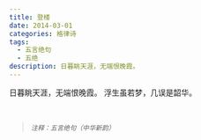 ```yaml
---
title: 登楼
date: 2014-03-01
categories: 格律诗
tags:
  - 五言绝句
  - 五绝
description: 日暮眺天涯，无端恨晚霞。
---
```


日暮眺天涯，无端恨晚霞。
浮生虽若梦，几误是韶华。

<br/>
<blockquote>
<p><small><i>注释：五言绝句（中华新韵）</i></small></p>
</blockquote>